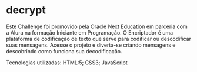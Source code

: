 # decrypt
Este Challenge foi promovido pela Oracle Next Education em parceria com a Alura na formação Iniciante em Programação.
O Encriptador é uma plataforma de codificação de texto que serve para codificar ou descodificar suas mensagens. Acesse o projeto e diverta-se criando mensagens e descobrindo como funciona sua decodificação.

Tecnologias utilizadas: HTML:5; CSS3; JavaScript
